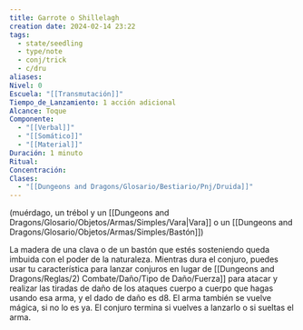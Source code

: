 ```yaml
---
title: Garrote o Shillelagh
creation date: 2024-02-14 23:22
tags:
  - state/seedling
  - type/note
  - conj/trick
  - c/dru
aliases: 
Nivel: 0
Escuela: "[[Transmutación]]"
Tiempo_de_Lanzamiento: 1 acción adicional
Alcance: Toque
Componente:
  - "[[Verbal]]"
  - "[[Somático]]"
  - "[[Material]]"
Duración: 1 minuto
Ritual: 
Concentración: 
Clases:
  - "[[Dungeons and Dragons/Glosario/Bestiario/Pnj/Druida]]"
---
```

(muérdago, un trébol y un [[Dungeons and Dragons/Glosario/Objetos/Armas/Simples/Vara|Vara]] o un [[Dungeons and Dragons/Glosario/Objetos/Armas/Simples/Bastón]])

La madera de una clava o de un bastón que estés sosteniendo queda imbuida con el poder de la naturaleza. Mientras dura el conjuro, puedes usar tu característica para lanzar conjuros en lugar de [[Dungeons and Dragons/Reglas/2) Combate/Daño/Tipo de Daño/Fuerza]] para atacar y realizar las tiradas de daño de los ataques cuerpo a cuerpo que hagas usando esa arma, y el dado de daño es d8. El arma también se vuelve mágica, si no lo es ya. El conjuro termina si vuelves a lanzarlo o si sueltas el arma.
